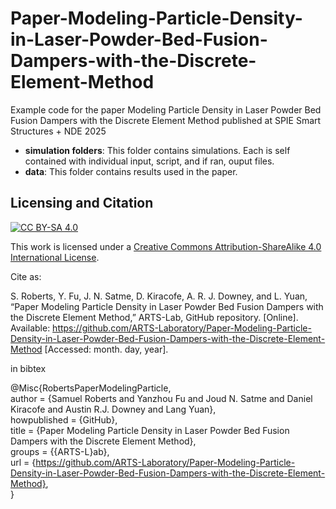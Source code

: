 # Paper-Modeling-Particle-Density-in-Laser-Powder-Bed-Fusion-Dampers-with-the-Discrete-Element-Method
Example code for the paper Modeling Particle Density in Laser Powder Bed Fusion Dampers with the Discrete Element Method published at SPIE Smart Structures + NDE 2025

* **simulation folders**: This folder contains simulations. Each is self contained with individual input, script, and if ran, ouput files.
* **data**: This folder contains results used in the paper.
## Licensing and Citation

[![CC BY-SA 4.0][cc-by-sa-shield]][cc-by-sa]

This work is licensed under a
[Creative Commons Attribution-ShareAlike 4.0 International License][cc-by-sa].

[cc-by-sa]: http://creativecommons.org/licenses/by-sa/4.0/
[cc-by-sa-image]: https://licensebuttons.net/l/by-sa/4.0/88x31.png
[cc-by-sa-shield]: https://img.shields.io/badge/License-CC%20BY--SA%204.0-lightgrey.svg


Cite as:

S. Roberts, Y. Fu, J. N. Satme, D. Kiracofe, A. R. J. Downey, and L. Yuan, “Paper Modeling Particle Density in Laser Powder Bed Fusion Dampers with the Discrete Element Method,” ARTS-Lab, GitHub repository. [Online]. Available: https://github.com/ARTS-Laboratory/Paper-Modeling-Particle-Density-in-Laser-Powder-Bed-Fusion-Dampers-with-the-Discrete-Element-Method [Accessed: month. day, year].

in bibtex

@Misc{RobertsPaperModelingParticle,   
  author       = {Samuel Roberts and Yanzhou Fu and Joud N. Satme and Daniel Kiracofe and Austin R.J. Downey and Lang Yuan},  
  howpublished = {GitHub},  
  title        = {Paper Modeling Particle Density in Laser Powder Bed Fusion Dampers with the Discrete Element Method},   
  groups       = {{ARTS-L}ab},  
  url          = {https://github.com/ARTS-Laboratory/Paper-Modeling-Particle-Density-in-Laser-Powder-Bed-Fusion-Dampers-with-the-Discrete-Element-Method},  
}
